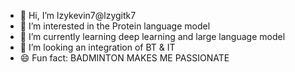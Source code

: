 - 👋 Hi, I’m lzykevin7@lzygitk7
- 👀 I’m interested in the Protein language model
- 🌱 I’m currently learning deep learning and large language model
- 💞️ I’m looking an integration of BT & IT
- 😄 Fun fact: BADMINTON MAKES ME PASSIONATE

<!---
lzygitk7/lzygitk7 is a ✨ special ✨ repository because its `README.md` (this file) appears on your GitHub profile.
You can click the Preview link to take a look at your changes.
--->
